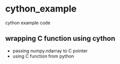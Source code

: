 # cython_example
cython example code
## wrapping C function using cython
- passing numpy.ndarray to C pointer
- using C function from python

